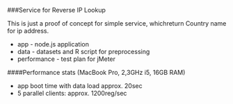 ###Service for Reverse IP Lookup

This is just a proof of concept for simple service, whichreturn Country name for ip address.

* app - node.js application
* data - datasets and R script for preprocessing
* performance - test plan for jMeter

####Performance stats (MacBook Pro, 2,3GHz i5, 16GB RAM)

* app boot time with data load approx. 20sec
* 5 parallel clients: approx. 1200reg/sec